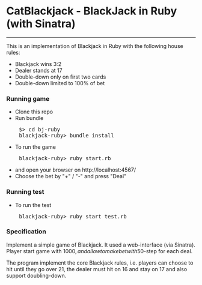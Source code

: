 # CatBlackjack - BlackJack in Ruby (with Sinatra)
-----

This is an implementation of Blackjack in Ruby with the following house rules:

  * Blackjack wins 3:2
  * Dealer stands at 17
  * Double-down only on first two cards
  * Double-down limited to 100% of bet


### Running game

* Clone this repo
* Run bundle
<pre>
    $> cd bj-ruby
    blackjack-ruby> bundle install
</pre>
* To run the game
<pre>
    blackjack-ruby> ruby start.rb
</pre>
* and open your browser on http://localhost:4567/
* Choose the bet by "+" / "-" and press "Deal"

### Running test
* To run the test
<pre>
    blackjack-ruby> ruby start_test.rb
</pre>


### Specification
Implement a simple game of Blackjack. It used a web-interface (via Sinatra). Player start game with $1000, and allow to make bet with 50$-step for each deal.

The program implement the core Blackjack rules, i.e. players can choose to hit until they go over 21, the dealer must hit on 16 and stay on 17 and also support doubling-down.
